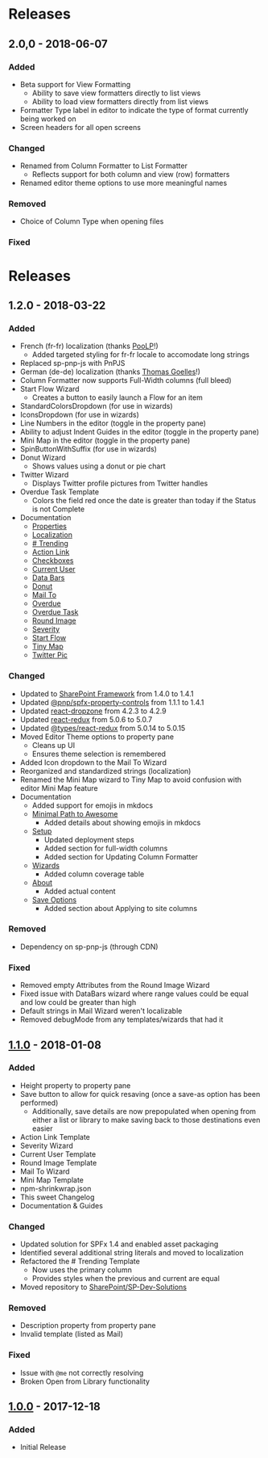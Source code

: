 # Releases
## 2.0,0 - 2018-06-07
### Added
- Beta support for View Formatting
  - Ability to save view formatters directly to list views
  - Ability to load view formatters directly from list views
- Formatter Type label in editor to indicate the type of format currently being worked on
- Screen headers for all open screens

### Changed
- Renamed from Column Formatter to List Formatter
  - Reflects support for both column and view (row) formatters
- Renamed editor theme options to use more meaningful names

### Removed
- Choice of Column Type when opening files

### Fixed

# Releases
## 1.2.0 - 2018-03-22
### Added
- French (fr-fr) localization (thanks [PooLP](https://github.com/PooLP)!)
  - Added targeted styling for fr-fr locale to accomodate long strings
- Replaced sp-pnp-js with PnPJS
- German (de-de) localization (thanks [Thomas Goelles](https://github.com/thomyg)!)
- Column Formatter now supports Full-Width columns (full bleed)
- Start Flow Wizard
  - Creates a button to easily launch a Flow for an item
- StandardColorsDropdown (for use in wizards)
- IconsDropdown (for use in wizards)
- Line Numbers in the editor (toggle in the property pane)
- Ability to adjust Indent Guides in the editor (toggle in the property pane)
- Mini Map in the editor (toggle in the property pane)
- SpinButtonWithSuffix (for use in wizards)
- Donut Wizard
  - Shows values using a donut or pie chart
- Twitter Wizard
  - Displays Twitter profile pictures from Twitter handles
- Overdue Task Template
  - Colors the field red once the date is greater than today if the Status is not Complete
- Documentation
  - [Properties](./docs/documentation/docs/editor/properties.md)
  - [Localization](./docs/documentation/docs/about/localization.md)
  - [# Trending](./docs/documentation/docs/wizards/number-trending.md)
  - [Action Link](./docs/documentation/docs/wizards/action-link.md)
  - [Checkboxes](./docs/documentation/docs/wizards/checkboxes.md)
  - [Current User](./docs/documentation/docs/wizards/current-user.md)
  - [Data Bars](./docs/documentation/docs/wizards/data-bars.md)
  - [Donut](./docs/documentation/docs/wizards/donut.md)
  - [Mail To](./docs/documentation/docs/wizards/mail-to.md)
  - [Overdue](./docs/documentation/docs/wizards/overdue.md)
  - [Overdue Task](./docs/documentation/docs/wizards/overdue-task.md)
  - [Round Image](./docs/documentation/docs/wizards/round-image.md)
  - [Severity](./docs/documentation/docs/wizards/severity.md)
  - [Start Flow](./docs/documentation/docs/wizards/start-flow.md)
  - [Tiny Map](./docs/documentation/docs/wizards/tiny-map.md)
  - [Twitter Pic](./docs/documentation/docs/wizards/twitter-pic.md)

### Changed
- Updated to [SharePoint Framework](https://github.com/SharePoint/sp-dev-docs/wiki/Release-Notes-for-SPFx-Package-Version-1.4.1) from 1.4.0 to 1.4.1
- Updated [@pnp/spfx-property-controls](https://github.com/SharePoint/sp-dev-fx-property-controls/blob/master/CHANGELOG.md) from 1.1.1 to 1.4.1
- Updated [react-dropzone](https://react-dropzone.js.org/) from 4.2.3 to 4.2.9
- Updated [react-redux](https://github.com/reactjs/react-redux/releases) from 5.0.6 to 5.0.7
- Updated [@types/react-redux](https://github.com/DefinitelyTyped/DefinitelyTyped/tree/master/types/react-redux) from 5.0.14 to 5.0.15
- Moved Editor Theme options to property pane
  - Cleans up UI
  - Ensures theme selection is remembered
- Added Icon dropdown to the Mail To Wizard
- Reorganized and standardized strings (localization)
- Renamed the Mini Map wizard to Tiny Map to avoid confusion with editor Mini Map feature
- Documentation
  - Added support for emojis in mkdocs
  - [Minimal Path to Awesome](./docs/projectguides/mpa.md)
    - Added details about showing emojis in mkdocs
  - [Setup](./docs/documentation/docs/setup.md)
    - Updated deployment steps
    - Added section for full-width columns
    - Added section for Updating Column Formatter
  - [Wizards](./docs/documentation/docs/wizards/index.md)
    - Added column coverage table
  - [About](./docs/documentation/docs/about/index.md)
    - Added actual content
  - [Save Options](./docs/documentation/docs/editor/saving.md)
    - Added section about Applying to site columns

### Removed
- Dependency on sp-pnp-js (through CDN)

### Fixed
- Removed empty Attributes from the Round Image Wizard
- Fixed issue with DataBars wizard where range values could be equal and low could be greater than high
- Default strings in Mail Wizard weren't localizable
- Removed debugMode from any templates/wizards that had it

## [1.1.0] - 2018-01-08
### Added
- Height property to property pane
- Save button to allow for quick resaving (once a save-as option has been performed)
  - Additionally, save details are now prepopulated when opening from either a list or library to make saving back to those destinations even easier
- Action Link Template
- Severity Wizard
- Current User Template
- Round Image Template
- Mail To Wizard
- Mini Map Template
- npm-shrinkwrap.json
- This sweet Changelog
- Documentation & Guides

### Changed
- Updated solution for SPFx 1.4 and enabled asset packaging
- Identified several additional string literals and moved to localization
- Refactored the # Trending Template
  - Now uses the primary column
  - Provides styles when the previous and current are equal
- Moved repository to [SharePoint/SP-Dev-Solutions](https://github.com/SharePoint/sp-dev-solutions)

### Removed
- Description property from property pane
- Invalid template (listed as Mail)

### Fixed
- Issue with `@me` not correctly resolving
- Broken Open from Library functionality

## [1.0.0] - 2017-12-18
### Added
- Initial Release

[1.1.0]: https://github.com/SharePoint/sp-dev-solutions
[1.0.0]: https://github.com/thechriskent/ColumnFormatter